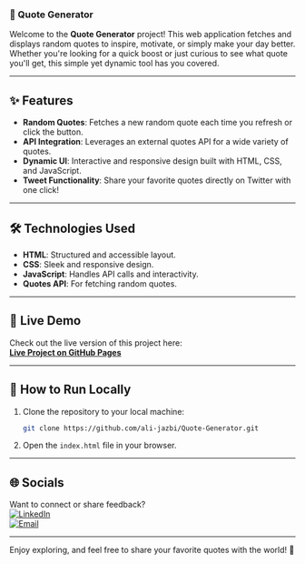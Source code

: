 ### 🌟 Quote Generator  

Welcome to the **Quote Generator** project! This web application fetches and displays random quotes to inspire, motivate, or simply make your day better. Whether you're looking for a quick boost or just curious to see what quote you'll get, this simple yet dynamic tool has you covered.  

---

## ✨ Features  
- **Random Quotes**: Fetches a new random quote each time you refresh or click the button.  
- **API Integration**: Leverages an external quotes API for a wide variety of quotes.  
- **Dynamic UI**: Interactive and responsive design built with HTML, CSS, and JavaScript.  
- **Tweet Functionality**: Share your favorite quotes directly on Twitter with one click!  

---

## 🛠️ Technologies Used  
- **HTML**: Structured and accessible layout.  
- **CSS**: Sleek and responsive design.  
- **JavaScript**: Handles API calls and interactivity.  
- **Quotes API**: For fetching random quotes.  

---

## 🚀 Live Demo  
Check out the live version of this project here:  
**[Live Project on GitHub Pages](https://ali-jazbi.github.io/Quote-Generator/)**  

---

## 🔧 How to Run Locally  
1. Clone the repository to your local machine:  
   ```bash  
   git clone https://github.com/ali-jazbi/Quote-Generator.git  
   ```  
2. Open the `index.html` file in your browser.  

---

## 🌐 Socials  
Want to connect or share feedback?  
[![LinkedIn](https://img.shields.io/badge/LinkedIn-%230077B5.svg?logo=linkedin&logoColor=white)](https://www.linkedin.com/in/ali-jazbi/)  
[![Email](https://img.shields.io/badge/Email-%23EA4335.svg?logo=gmail&logoColor=white)](mailto:ali.jazbi@yahoo.com)  

---

Enjoy exploring, and feel free to share your favorite quotes with the world! 🎉  
